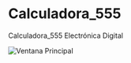# Calculadora_555
Calculadora_555 Electrónica Digital

![Ventana Principal](https://github.com/JhonRS1800/Calculadora_555/blob/master/CalculadoraPersonal02.jpg)
